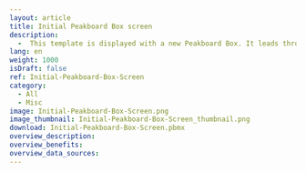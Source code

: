 ```yaml
---
layout: article
title: Initial Peakboard Box screen
description: 
  -  This template is displayed with a new Peakboard Box. It leads through the first steps to connect the Peakboard Box with the Peakboard Designer. The WiFi for the box can be set up using a mouse or a touch screen.
lang: en
weight: 1000
isDraft: false
ref: Initial-Peakboard-Box-Screen
category:
  - All
  - Misc
image: Initial-Peakboard-Box-Screen.png
image_thumbnail: Initial-Peakboard-Box-Screen_thumbnail.png
download: Initial-Peakboard-Box-Screen.pbmx
overview_description:
overview_benefits:
overview_data_sources:
---
```

